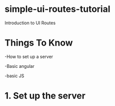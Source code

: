 # simple-ui-routes-tutorial
Introduction to UI Routes

# Things To Know

  -How to set up a server
  
  -Basic angular
  
  -basic JS
  
# 1. Set up the server

